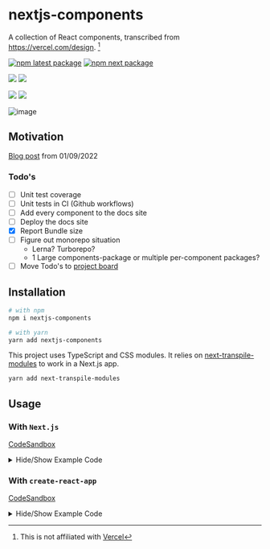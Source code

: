 # nextjs-components

A collection of React components, transcribed from https://vercel.com/design. [^1]

[^1]: This is not affiliated with [Vercel](https://vercel.com)

[![npm latest package](https://img.shields.io/npm/v/nextjs-components/latest.svg)](https://www.npmjs.com/package/nextjs-components) [![npm next package](https://img.shields.io/npm/v/nextjs-components/next.svg)](https://www.npmjs.com/package/nextjs-components)

![](https://badgen.net/bundlephobia/min/nextjs-components) ![](https://badgen.net/bundlephobia/minzip/nextjs-components)

![](https://badgen.net/bundlephobia/dependency-count/nextjs-components) ![](https://badgen.net/bundlephobia/tree-shaking/nextjs-components)

![image](https://user-images.githubusercontent.com/26389321/148666532-b74520e6-a41c-48a0-a3c6-82cf0674d68a.png)

## Motivation

[Blog post](https://thekevinwang.com/2022/01/09/nextjs-components/) from 01/09/2022

### Todo's

- [ ] Unit test coverage
- [ ] Unit tests in CI (Github workflows)
- [ ] Add every component to the docs site
- [ ] Deploy the docs site
- [x] Report Bundle size
- [ ] Figure out monorepo situation
  - Lerna? Turborepo?
  - 1 Large components-package or multiple per-component packages?
- [ ] Move Todo's to [project board](https://github.com/nextjs-components/nextjs-components/projects?type=beta)

## Installation

```bash
# with npm
npm i nextjs-components
```

```bash
# with yarn
yarn add nextjs-components
```

This project uses TypeScript and CSS modules. It relies on [next-transpile-modules](https://github.com/martpie/next-transpile-modules) to work in a Next.js app.

```bash
yarn add next-transpile-modules
```

## Usage

### With `Next.js`

[CodeSandbox](https://codesandbox.io/s/nextjs-components-next-t7vil)

<details>
  <summary>Hide/Show Example Code</summary>

Transpile ♻️

```js
// next.config.js
const withTM = require("next-transpile-modules")(["nextjs-components"]);

/**
 * @type {import('next').NextConfig}
 */
const nextConfig = {
  reactStrictMode: true,
};

module.exports = withTM(nextConfig);
```

Import Global CSS 💅

```tsx
// pages/_app.tsx
import "nextjs-components/dist/styles/globals.css";

import {
  ThemeContextProvider,
  ToastsProvider,
  ToastArea,
} from "nextjs-components";

function App({ Component, pageProps }) {
  return (
    <ThemeContextProvider>
      <ToastsProvider>
        <Component {...pageProps} />
        <ToastArea />
      </ToastsProvider>
    </ThemeContextProvider>
  );
}

export default App;
```

Import Components 🎉

```tsx
// pages/index.tsx
import {
  Button,
  Checkbox,
  Container,
  fs,
  LoadingDots,
  Spacer,
  Spinner,
  Text,
  useTheme,
  useToasts,
  IconSizeContext,
  Toggle,
} from "nextjs-components";

import { Sun, Moon } from "nextjs-components/dist/icons";

export default function IndexPage() {
  const { selectTheme, isDarkMode } = useTheme();
  const toast = useToasts();

  return (
    <Container center>
      <Container row vcenter>
        <IconSizeContext.Provider value={{ size: 18 }}>
          <Sun />
          <Spacer x={0.4} />
          <Toggle
            checked={isDarkMode}
            onChange={(checked) => {
              selectTheme(checked ? "dark" : "light");
              toast.current.message(
                `Theme has been set to ${checked ? "dark" : "light"}`
              );
            }}
          />
          <Spacer x={0.4} />
          <Moon />
        </IconSizeContext.Provider>
      </Container>
      <Text h1 noMargin>
        Hello World
      </Text>
      <Text h2 noMargin>
        Hello World
      </Text>
      <Text h3 noMargin>
        Hello World
      </Text>

      <Spacer />

      <fs.Fieldset>
        <fs.Content>
          <fs.Title>The Holland Lop Jumped over the Fence</fs.Title>
          <fs.Subtitle>The Holland Lop Jumped over the Fence</fs.Subtitle>
        </fs.Content>
        <fs.Footer>
          <fs.Footer.Status>
            The Holland lop Jumped over the Fence
            <Spacer />
          </fs.Footer.Status>
          <fs.Footer.Actions>
            <Button size="small">Action</Button>
          </fs.Footer.Actions>
        </fs.Footer>
      </fs.Fieldset>

      <Spacer />
      <Button>A button!</Button>
      <Spacer />
      <Checkbox>A checkbox</Checkbox>
      <Spacer />
      <LoadingDots size={8} />
      <Spacer />
      <Spinner />
    </Container>
  );
}
```

</details>

### With `create-react-app`

[CodeSandbox](https://codesandbox.io/s/nextjs-components-zhbkv)

<details>
  <summary>Hide/Show Example Code</summary>

```jsx
// index.js
import { StrictMode } from "react";
import ReactDOM from "react-dom";

import "nextjs-components/dist/styles/globals.css";

import {
  ThemeContextProvider,
  ToastsProvider,
  ToastArea,
} from "nextjs-components";

import App from "./App";

const rootElement = document.getElementById("root");
ReactDOM.render(
  <StrictMode>
    <ThemeContextProvider>
      <ToastsProvider>
        <App />
        <ToastArea />
      </ToastsProvider>
    </ThemeContextProvider>
  </StrictMode>,
  rootElement
);
```

```jsx
// App.js
import {
  Button,
  Checkbox,
  Container,
  fs,
  LoadingDots,
  Spacer,
  Spinner,
  Text,
  useTheme,
  useToasts,
  IconSizeContext,
  Toggle,
} from "nextjs-components";

import { Sun, Moon } from "nextjs-components/dist/icons";

export default function App() {
  const { selectTheme, isDarkMode } = useTheme();
  const toast = useToasts();

  return (
    <Container center>
      <Container row vcenter>
        <IconSizeContext.Provider value={{ size: 18 }}>
          <Sun />
          <Spacer x={0.4} />
          <Toggle
            checked={isDarkMode}
            onChange={(checked) => {
              selectTheme(checked ? "dark" : "light");
              toast.current.message(
                `Theme has been set to ${checked ? "dark" : "light"}`
              );
            }}
          />
          <Spacer x={0.4} />
          <Moon />
        </IconSizeContext.Provider>
      </Container>
      <Text h1 noMargin>
        Hello World
      </Text>
      <Text h2 noMargin>
        Hello World
      </Text>
      <Text h3 noMargin>
        Hello World
      </Text>

      <Spacer />

      <fs.Fieldset>
        <fs.Content>
          <fs.Title>The Holland Lop Jumped over the Fence</fs.Title>
          <fs.Subtitle>The Holland Lop Jumped over the Fence</fs.Subtitle>
        </fs.Content>
        <fs.Footer>
          <fs.Footer.Status>
            The Holland lop Jumped over the Fence
            <Spacer />
          </fs.Footer.Status>
          <fs.Footer.Actions>
            <Button size="small">Action</Button>
          </fs.Footer.Actions>
        </fs.Footer>
      </fs.Fieldset>

      <Spacer />
      <Button>A button!</Button>
      <Spacer />
      <Checkbox>A checkbox</Checkbox>
      <Spacer />
      <LoadingDots size={8} />
      <Spacer />
      <Spinner />
    </Container>
  );
}
```

</details>
